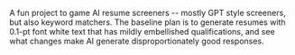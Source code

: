 A fun project to game AI resume screeners -- mostly GPT style screeners, but also keyword matchers.  The baseline plan is to generate resumes with 0.1-pt font white text that has mildly embellished qualifications, and see what changes make AI generate disproportionately good responses. 